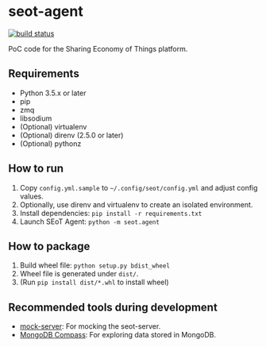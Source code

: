# seot-agent
[![build status](https://titan.ais.cmc.osaka-u.ac.jp/tis/seot-agent/badges/master/build.svg)](https://titan.ais.cmc.osaka-u.ac.jp/tis/seot-agent/commits/master)

PoC code for the Sharing Economy of Things platform.

## Requirements

- Python 3.5.x or later
- pip
- zmq
- libsodium
- (Optional) virtualenv
- (Optional) direnv (2.5.0 or later)
- (Optional) pythonz

## How to run

1. Copy `config.yml.sample` to `~/.config/seot/config.yml` and adjust config
   values.
2. Optionally, use direnv and virtualenv to create an isolated environment.
3. Install dependencies: `pip install -r requirements.txt`
4. Launch SEoT Agent: `python -m seot.agent`

## How to package

1. Build wheel file: `python setup.py bdist_wheel`
2. Wheel file is generated under `dist/`.
3. (Run `pip install dist/*.whl` to install wheel)

## Recommended tools during development

- [mock-server](https://github.com/tomashanacek/mock-server): For mocking the
    seot-server.
- [MongoDB Compass](https://www.mongodb.com/products/compass?jmp=docs): For
  exploring data stored in MongoDB.
